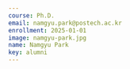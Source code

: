 ```yaml
---
course: Ph.D.
email: namgyu.park@postech.ac.kr
enrollment: 2025-01-01
image: namgyu-park.jpg
name: Namgyu Park
key: alumni
---
```

